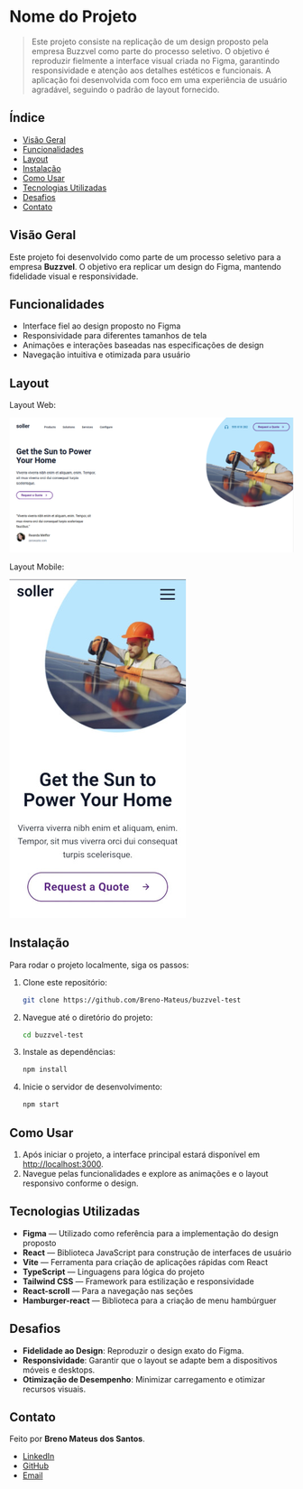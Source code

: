 
# Nome do Projeto

> Este projeto consiste na replicação de um design proposto pela empresa Buzzvel como parte do processo seletivo. O objetivo é reproduzir fielmente a interface visual criada no Figma, garantindo responsividade e atenção aos detalhes estéticos e funcionais. A aplicação foi desenvolvida com foco em uma experiência de usuário agradável, seguindo o padrão de layout fornecido.

## Índice

- [Visão Geral](#visão-geral)
- [Funcionalidades](#funcionalidades)
- [Layout](#layout)
- [Instalação](#instalação)
- [Como Usar](#como-usar)
- [Tecnologias Utilizadas](#tecnologias-utilizadas)
- [Desafios](#desafios)
- [Contato](#contato)

## Visão Geral

Este projeto foi desenvolvido como parte de um processo seletivo para a empresa **Buzzvel**. O objetivo era replicar um design do Figma, mantendo fidelidade visual e responsividade.

## Funcionalidades

- Interface fiel ao design proposto no Figma
- Responsividade para diferentes tamanhos de tela
- Animações e interações baseadas nas especificações de design
- Navegação intuitiva e otimizada para usuário

## Layout

Layout Web:

![Imagem do layout](/src/assets/layout-web.png)

Layout Mobile:

![Imagem do layout](/src/assets/layout-mobile.jpeg)

## Instalação

Para rodar o projeto localmente, siga os passos:

1. Clone este repositório:
   ```bash
   git clone https://github.com/Breno-Mateus/buzzvel-test
   ```

2. Navegue até o diretório do projeto:
   ```bash
   cd buzzvel-test
   ```

3. Instale as dependências:
   ```bash
   npm install
   ```

4. Inicie o servidor de desenvolvimento:
   ```bash
   npm start
   ```

## Como Usar

1. Após iniciar o projeto, a interface principal estará disponível em [http://localhost:3000](http://localhost:3000).
2. Navegue pelas funcionalidades e explore as animações e o layout responsivo conforme o design.

## Tecnologias Utilizadas

- **Figma** — Utilizado como referência para a implementação do design proposto
- **React** — Biblioteca JavaScript para construção de interfaces de usuário
- **Vite** — Ferramenta para criação de aplicações rápidas com React
- **TypeScript** — Linguagens para lógica do projeto
- **Tailwind CSS** — Framework para estilização e responsividade
- **React-scroll** — Para a navegação nas seções
- **Hamburger-react** — Biblioteca para a criação de menu hambúrguer

## Desafios

- **Fidelidade ao Design**: Reproduzir o design exato do Figma.
- **Responsividade**: Garantir que o layout se adapte bem a dispositivos móveis e desktops.
- **Otimização de Desempenho**: Minimizar carregamento e otimizar recursos visuais.

## Contato

Feito por **Breno Mateus dos Santos**.  

- [LinkedIn](https://www.linkedin.com/in/breno-mateus)
- [GitHub](https://github.com/Breno-Mateus)
- [Email](brenomateus36@gmail.com)